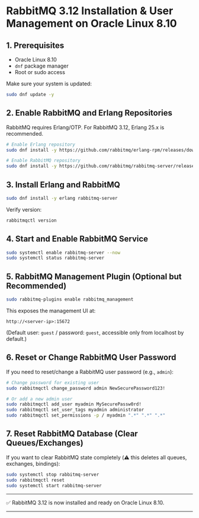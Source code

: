 # RabbitMQ 3.12 Installation & User Management on Oracle Linux 8.10

## 1. Prerequisites

* Oracle Linux 8.10
* `dnf` package manager
* Root or sudo access

Make sure your system is updated:

```bash
sudo dnf update -y
```

## 2. Enable RabbitMQ and Erlang Repositories

RabbitMQ requires Erlang/OTP. For RabbitMQ 3.12, Erlang 25.x is recommended.

```bash
# Enable Erlang repository
sudo dnf install -y https://github.com/rabbitmq/erlang-rpm/releases/download/v25.0/erlang-25.0-1.el8.x86_64.rpm

# Enable RabbitMQ repository
sudo dnf install -y https://github.com/rabbitmq/rabbitmq-server/releases/download/v3.12.0/rabbitmq-server-3.12.0-1.el8.noarch.rpm
```

## 3. Install Erlang and RabbitMQ

```bash
sudo dnf install -y erlang rabbitmq-server
```

Verify version:

```bash
rabbitmqctl version
```

## 4. Start and Enable RabbitMQ Service

```bash
sudo systemctl enable rabbitmq-server --now
sudo systemctl status rabbitmq-server
```

## 5. RabbitMQ Management Plugin (Optional but Recommended)

```bash
sudo rabbitmq-plugins enable rabbitmq_management
```

This exposes the management UI at:

```
http://<server-ip>:15672
```

(Default user: `guest` / password: `guest`, accessible only from localhost by default.)

## 6. Reset or Change RabbitMQ User Password

If you need to reset/change a RabbitMQ user password (e.g., `admin`):

```bash
# Change password for existing user
sudo rabbitmqctl change_password admin NewSecurePassword123!

# Or add a new admin user
sudo rabbitmqctl add_user myadmin MySecurePassw0rd!
sudo rabbitmqctl set_user_tags myadmin administrator
sudo rabbitmqctl set_permissions -p / myadmin ".*" ".*" ".*"
```

## 7. Reset RabbitMQ Database (Clear Queues/Exchanges)

If you want to clear RabbitMQ state completely (⚠️ this deletes all queues, exchanges, bindings):

```bash
sudo systemctl stop rabbitmq-server
sudo rabbitmqctl reset
sudo systemctl start rabbitmq-server
```

---

✅ RabbitMQ 3.12 is now installed and ready on Oracle Linux 8.10.

---
